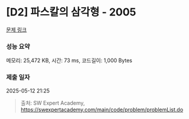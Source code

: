 # [D2] 파스칼의 삼각형 - 2005 

[문제 링크](https://swexpertacademy.com/main/code/problem/problemDetail.do?contestProbId=AV5P0-h6Ak4DFAUq) 

### 성능 요약

메모리: 25,472 KB, 시간: 73 ms, 코드길이: 1,000 Bytes

### 제출 일자

2025-05-12 21:25



> 출처: SW Expert Academy, https://swexpertacademy.com/main/code/problem/problemList.do